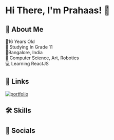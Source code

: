 # Hi There, I'm Prahaas! 👋


## 🚀 About Me
👨‍16 Years Old \
🏫 Studying In Grade 11
\
📍Bangalore, India\
🎨 Computer Science, Art, Robotics \
💻 Learning ReactJS

## 🔗 Links
[![portfolio](https://img.shields.io/badge/my_portfolio-000?style=for-the-badge&logo=ko-fi&logoColor=white)](https://dexterz.me/)



## 🛠 Skills


## 📱 Socials



